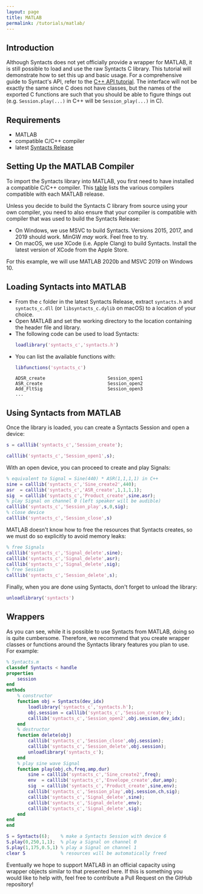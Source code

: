```yaml
---
layout: page
title: MATLAB
permalink: /tutorials/matlab/
---
```


## Introduction
Although Syntacts does not yet officially provide a wrapper for MATLAB, it is still possible to load and use the raw Syntacts C library. This tutorial will demonstrate how to set this up and basic usage. For a comprehensive guide to Syntact's API, refer to the [C++ API tutorial](/tutorials/cpp). The interface will not be exactly the same since C does not have classes, but the names of the exported C functions are such that you should be able to figure things out (e.g. `Session.play(...)` in C++ will be `Session_play(...)` in C). 

## Requirements

- MATLAB
- compatible C/C++ compiler
- latest [Syntacts Release](https://github.com/mahilab/Syntacts/releases)

## Setting Up the MATLAB Compiler

To import the Syntacts library into MATLAB, you first need to have installed a compatible C/C++ compiler. This [table](https://www.mathworks.com/support/requirements/supported-compilers.html) lists the various compilers compatible with each MATLAB release. 

Unless you decide to build the Syntacts C library from source using your own compiler, you need to also ensure that your compiler is compatible with compiler that was used to build the Syntacts Release:

- On Windows, we use MSVC to build Syntacts. Versions 2015, 2017, and 2019 should work. MinGW *may* work. Feel free to try.
- On macOS, we use XCode (i.e. Apple Clang) to build Syntacts. Install the latest version of XCode from the Apple Store.

For this example, we will use MATLAB 2020b and MSVC 2019 on Windows 10.

## Loading Syntacts into MATLAB

- From the `c` folder in the latest Syntacts Release, extract `syntacts.h` and `syntacts_c.dll` (or `libsyntacts_c.dylib` on macOS) to a location of your choice. 
- Open MATLAB and set the working directory to the location containing the header file and library.
- The following code can be used to load Syntacts:
    ```matlab
    loadlibrary('syntacts_c','syntacts.h')
    ```
- You can list the available functions with:
    ```matlab
    libfunctions('syntacts_c')
    ```
    ```
    ADSR_create                       Session_open1                     
    ASR_create                        Session_open2                     
    Add_FltSig                        Session_open3   
    ...
    ```

## Using Syntacts from MATLAB

Once the library is loaded, you can create a Syntacts Session and open a device:

```matlab
s = calllib('syntacts_c','Session_create');

calllib('syntacts_c','Session_open1',s);
```

With an open device, you can proceed to create and play Signals:

```matlab
% equivalent to Signal = Sine(440) * ASR(1,1,1,1) in C++
sine = calllib('syntacts_c','Sine_create2',440);
asr  = calllib('syntacts_c','ASR_create',1,1,1,1);
sig  = calllib('syntacts_c','Product_create',sine,asr);
% play Signal on channel 0 (left speaker will be audible)
calllib('syntacts_c','Session_play',s,0,sig);
% close device
calllib('syntacts_c','Session_close',s)
```

MATLAB doesn't know how to free the resources that Syntacts creates, so we must do so explicitly to avoid memory leaks:

```matlab
% free Signals
calllib('syntacts_c','Signal_delete',sine);
calllib('syntacts_c','Signal_delete',asr);
calllib('syntacts_c','Signal_delete',sig);
% free Session
calllib('syntacts_c','Session_delete',s);
```

Finally, when you are done using Syntacts, don't forget to unload the library:
```matlab
unloadlibrary('syntacts')
```

## Wrappers

As you can see, while it is possible to use Syntacts from MATLAB, doing so is quite cumbersome. Therefore, we recommend that you create wrapper classes or functions around the Syntacts library features you plan to use. For example:

```matlab
% Syntacts.m
classdef Syntacts < handle
properties
    session
end
methods
    % constructor
    function obj = Syntacts(dev_idx)
        loadlibrary('syntacts_c','syntacts.h');
        obj.session = calllib('syntacts_c','Session_create');
        calllib('syntacts_c','Session_open2',obj.session,dev_idx);
    end
    % destructor
    function delete(obj)
        calllib('syntacts_c','Session_close',obj.session);
        calllib('syntacts_c','Session_delete',obj.session);
        unloadlibrary('syntacts_c');
    end
    % play sine wave Signal
    function play(obj,ch,freq,amp,dur)
        sine = calllib('syntacts_c','Sine_create2',freq);
        env  = calllib('syntacts_c','Envelope_create',dur,amp);
        sig  = calllib('syntacts_c','Product_create',sine,env);
        calllib('syntacts_c','Session_play',obj.session,ch,sig);
        calllib('syntacts_c','Signal_delete',sine);
        calllib('syntacts_c','Signal_delete',env);
        calllib('syntacts_c','Signal_delete',sig);
    end
end
end
```

```matlab
S = Syntacts(6);    % make a Syntacts Session with device 6
S.play(0,250,1,1);  % play a Signal on channel 0
S.play(1,175,0.5,1) % play a Signal on channel 1
clear S             % resources will be automatically freed
```

Eventually we hope to support MATLAB in an official capacity using wrapper objects similar to that presented here. If this is something you would like to help with, feel free to contribute a Pull Request on the GitHub repository! 
